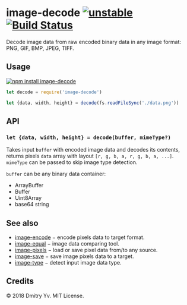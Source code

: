 # image-decode [![unstable](https://img.shields.io/badge/stability-unstable-green.svg)](http://github.com/badges/stability-badges) [![Build Status](https://img.shields.io/travis/dy/image-decode.svg)](https://travis-ci.org/dy/image-decode)

Decode image data from raw encoded binary data in any image format: PNG, GIF, BMP, JPEG, TIFF.

## Usage

[![npm install image-decode](https://nodei.co/npm/image-decode.png?mini=true)](https://npmjs.org/package/image-decode/)

```js
let decode = require('image-decode')

let {data, width, height} = decode(fs.readFileSync('./data.png'))
```

## API

### `let {data, width, height} = decode(buffer, mimeType?)`

Takes input `buffer` with encoded image data and decodes its contents, returns pixels `data` array with layout `[r, g, b, a, r, g, b, a, ...]`. `mimeType` can be passed to skip image type detection.

`buffer` can be any binary data container:

* ArrayBuffer
* Buffer
* Uint8Array
* base64 string


## See also

* [image-encode](https://ghub.io/image-encode) − encode pixels data to target format.
* [image-equal](https://ghub.io/image-equal) − image data comparing tool.
* [image-pixels](https://ghub.io/image-pixels) − load or save pixel data from/to any source.
* [image-save](https://ghub.io/image-save) − save image pixels data to a target.
* [image-type](https://ghub.io/image-type) − detect input image data type.


## Credits

© 2018 Dmitry Yv. MIT License.
